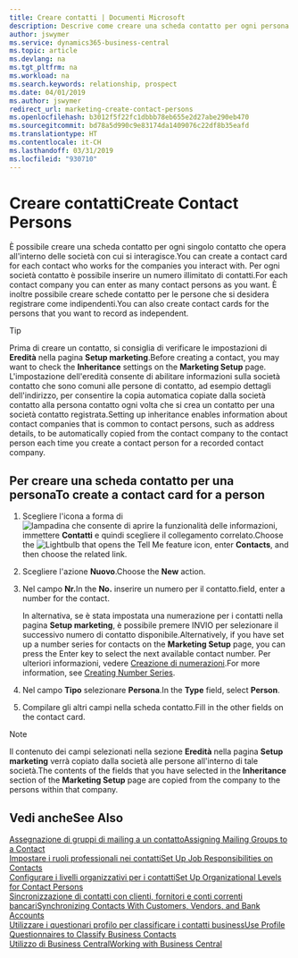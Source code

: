 ```yaml
---
title: Creare contatti | Documenti Microsoft
description: Descrive come creare una scheda contatto per ogni persona nuova o potenziale cliente con cui si ha una relazione d'affari.
author: jswymer
ms.service: dynamics365-business-central
ms.topic: article
ms.devlang: na
ms.tgt_pltfrm: na
ms.workload: na
ms.search.keywords: relationship, prospect
ms.date: 04/01/2019
ms.author: jswymer
redirect_url: marketing-create-contact-persons
ms.openlocfilehash: b3012f5f22fc1dbbb78eb655e2d27abe290eb470
ms.sourcegitcommit: bd78a5d990c9e83174da1409076c22df8b35eafd
ms.translationtype: HT
ms.contentlocale: it-CH
ms.lasthandoff: 03/31/2019
ms.locfileid: "930710"
---
```

# <a name="create-contact-persons"></a><span data-ttu-id="4759b-103">Creare contatti</span><span class="sxs-lookup"><span data-stu-id="4759b-103">Create Contact Persons</span></span>
<span data-ttu-id="4759b-104">È possibile creare una scheda contatto per ogni singolo contatto che opera all'interno delle società con cui si interagisce.</span><span class="sxs-lookup"><span data-stu-id="4759b-104">You can create a contact card for each contact who works for the companies you interact with.</span></span> <span data-ttu-id="4759b-105">Per ogni società contatto è possibile inserire un numero illimitato di contatti.</span><span class="sxs-lookup"><span data-stu-id="4759b-105">For each contact company you can enter as many contact persons as you want.</span></span> <span data-ttu-id="4759b-106">È inoltre possibile creare schede contatto per le persone che si desidera registrare come indipendenti.</span><span class="sxs-lookup"><span data-stu-id="4759b-106">You can also create contact cards for the persons that you want to record as independent.</span></span>

> [!TIP]  
>   <span data-ttu-id="4759b-107">Prima di creare un contatto, si consiglia di verificare le impostazioni di **Eredità** nella pagina **Setup marketing**.</span><span class="sxs-lookup"><span data-stu-id="4759b-107">Before creating a contact, you may want to check the **Inheritance** settings on the **Marketing Setup** page.</span></span> <span data-ttu-id="4759b-108">L'impostazione dell'eredità consente di abilitare informazioni sulla società contatto che sono comuni alle persone di contatto, ad esempio dettagli dell'indirizzo, per consentire la copia automatica copiate dalla società contatto alla persona contatto ogni volta che si crea un contatto per una società contatto registrata.</span><span class="sxs-lookup"><span data-stu-id="4759b-108">Setting up inheritance enables information about contact companies that is common to contact persons, such as address details, to be automatically copied from the contact company to the contact person each time you create a contact person for a recorded contact company.</span></span>

## <a name="to-create-a-contact-card-for-a-person"></a><span data-ttu-id="4759b-109">Per creare una scheda contatto per una persona</span><span class="sxs-lookup"><span data-stu-id="4759b-109">To create a contact card for a person</span></span>
1. <span data-ttu-id="4759b-110">Scegliere l'icona a forma di ![lampadina che consente di aprire la funzionalità delle informazioni](media/ui-search/search_small.png "Informazioni sull'operazione che si desidera eseguire"), immettere **Contatti** e quindi scegliere il collegamento correlato.</span><span class="sxs-lookup"><span data-stu-id="4759b-110">Choose the ![Lightbulb that opens the Tell Me feature](media/ui-search/search_small.png "Tell me what you want to do") icon, enter **Contacts**, and then choose the related link.</span></span>
2. <span data-ttu-id="4759b-111">Scegliere l'azione **Nuovo**.</span><span class="sxs-lookup"><span data-stu-id="4759b-111">Choose the **New** action.</span></span>
3. <span data-ttu-id="4759b-112">Nel campo **Nr.**</span><span class="sxs-lookup"><span data-stu-id="4759b-112">In the **No.**</span></span> <span data-ttu-id="4759b-113">inserire un numero per il contatto.</span><span class="sxs-lookup"><span data-stu-id="4759b-113">field, enter a number for the contact.</span></span>

    <span data-ttu-id="4759b-114">In alternativa, se è stata impostata una numerazione per i contatti nella pagina **Setup marketing**, è possibile premere INVIO per selezionare il successivo numero di contatto disponibile.</span><span class="sxs-lookup"><span data-stu-id="4759b-114">Alternatively, if you have set up a number series for contacts on the **Marketing Setup** page, you can press the Enter key to select the next available contact number.</span></span> <span data-ttu-id="4759b-115">Per ulteriori informazioni, vedere [Creazione di numerazioni](ui-create-number-series.md).</span><span class="sxs-lookup"><span data-stu-id="4759b-115">For more information, see [Creating Number Series](ui-create-number-series.md).</span></span>
4. <span data-ttu-id="4759b-116">Nel campo **Tipo** selezionare **Persona**.</span><span class="sxs-lookup"><span data-stu-id="4759b-116">In the **Type** field, select **Person**.</span></span>
5. <span data-ttu-id="4759b-117">Compilare gli altri campi nella scheda contatto.</span><span class="sxs-lookup"><span data-stu-id="4759b-117">Fill in the other fields on the contact card.</span></span>

> [!NOTE]  
>   <span data-ttu-id="4759b-118">Il contenuto dei campi selezionati nella sezione **Eredità** nella pagina **Setup marketing** verrà copiato dalla società alle persone all'interno di tale società.</span><span class="sxs-lookup"><span data-stu-id="4759b-118">The contents of the fields that you have selected in the **Inheritance** section of the **Marketing Setup** page are copied from the company to the persons within that company.</span></span>

## <a name="see-also"></a><span data-ttu-id="4759b-119">Vedi anche</span><span class="sxs-lookup"><span data-stu-id="4759b-119">See Also</span></span>
[<span data-ttu-id="4759b-120">Assegnazione di gruppi di mailing a un contatto</span><span class="sxs-lookup"><span data-stu-id="4759b-120">Assigning Mailing Groups to a Contact</span></span>](marketing-mailing-groups.md#AssignMailGroupContact)  
[<span data-ttu-id="4759b-121">Impostare i ruoli professionali nei contatti</span><span class="sxs-lookup"><span data-stu-id="4759b-121">Set Up Job Responsibilities on Contacts</span></span>](marketing-job-responsibilities.md)  
[<span data-ttu-id="4759b-122">Configurare i livelli organizzativi per i contatti</span><span class="sxs-lookup"><span data-stu-id="4759b-122">Set Up Organizational Levels for Contact Persons</span></span>](marketing-organizational-levels.md)  
[<span data-ttu-id="4759b-123">Sincronizzazione di contatti con clienti, fornitori e conti correnti bancari</span><span class="sxs-lookup"><span data-stu-id="4759b-123">Synchronizing Contacts With Customers, Vendors, and Bank Accounts</span></span>](marketing-synchronize-contacts-customers-vendors-bank-accounts.md)  
[<span data-ttu-id="4759b-124">Utilizzare i questionari profilo per classificare i contatti business</span><span class="sxs-lookup"><span data-stu-id="4759b-124">Use Profile Questionnaires to Classify Business Contacts</span></span>](marketing-create-contact-profile-questionnaire.md)  
[<span data-ttu-id="4759b-125">Utilizzo di Business Central</span><span class="sxs-lookup"><span data-stu-id="4759b-125">Working with Business Central</span></span>](ui-work-product.md)  
